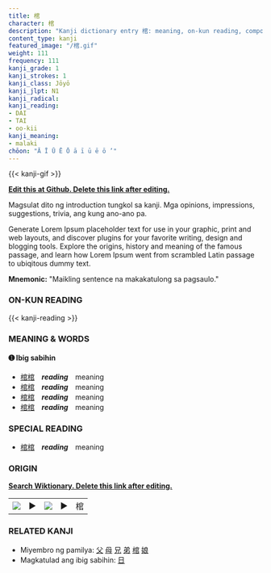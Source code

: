 ```yaml
---
title: 棺
character: 棺
description: "Kanji dictionary entry 棺: meaning, on-kun reading, compounds, origin, related kanji"
content_type: kanji
featured_image: "/棺.gif"
weight: 111
frequency: 111
kanji_grade: 1
kanji_strokes: 1
kanji_class: Jōyō
kanji_jlpt: N1
kanji_radical: 
kanji_reading: 
- DAI
- TAI
- oo-kii
kanji_meaning:
- malaki
chōon: "Ā Ī Ū Ē Ō ā ī ū ē ō ’"
---
```

[//]: # (Don't edit the line below. Kanji animated GIF code is automatically generated.)
{{< kanji-gif >}}

[//]: # (Edit below this line.)

**[Edit this at Github. Delete this link after editing.](https://github.com/tim0g/tim/tree/main/content/kanji/棺/index.md)**

Magsulat dito ng introduction tungkol sa kanji. Mga opinions, impressions, suggestions, trivia, ang kung ano-ano pa.

Generate Lorem Ipsum placeholder text for use in your graphic, print and web layouts, and discover plugins for your favorite writing, design and blogging tools. Explore the origins, history and meaning of the famous passage, and learn how Lorem Ipsum went from scrambled Latin passage to ubiqitous dummy text.
 
**Mnemonic:** "Maikling sentence na makakatulong sa pagsaulo."

### ON-KUN READING

[//]: # (Don't edit the line below. ON-KUN READING code is automatically generated.)
{{< kanji-reading >}}

### MEANING & WORDS

#### ➊ **Ibig sabihin**
  - [棺](../棺)[棺](../棺)　***reading***　meaning
  - [棺](../棺)[棺](../棺)　***reading***　meaning
  - [棺](../棺)[棺](../棺)　***reading***　meaning
  - [棺](../棺)[棺](../棺)　***reading***　meaning

### SPECIAL READING
  - [棺](../棺)[棺](../棺)　***reading***　meaning

### ORIGIN

**[Search Wiktionary. Delete this link after editing.](https://wiktionary.org/wiki/棺)**
<table class="kanji-table"><tr><td>
<img src="60px-棺-bronze.svg.png">
</td><td>▶</td><td>
<img src="60px-棺-oracle.svg.png">
</td><td>▶</td>
<td class="kanji-origin">棺</td>
</tr></table>

### RELATED KANJI
- Miyembro ng pamilya: [父](../父) [母](../母) [兄](../兄) [弟](../弟) [棺](../棺) [娘](../娘)
- Magkatulad ang ibig sabihin: [日](../日)

